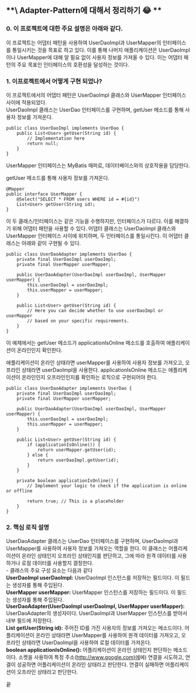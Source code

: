## **\  Adapter-Pattern에 대해서 정리하기 😂 **

### **0\. 이 프로젝트에 대한 주요 설명은 아래와 같다.**

이 프로젝트는 어댑터 패턴을 사용하여 UserDaoImpl과 UserMapper의 인터페이스를 통일시키는 것을 목표로 하고 있다. 이를 통해 나머지 애플리케이션은 UserDaoImpl이나 UserMapper에 대해 알 필요 없이 사용자 정보를 가져올 수 있다. 이는 어댑터 패턴의 주요 목표인 인터페이스의 호환성을 달성하는 것이다.

### **1\. 이프로젝트에서 어떻게 구현 되었나?**

이 프로젝트에서의 어댑터 패턴은 UserDaoImpl 클래스와 UserMapper 인터페이스 사이에 적용되었다.  
UserDaoImpl 클래스는 UserDao 인터페이스를 구현하며, getUser 메소드를 통해 사용자 정보를 가져온다. 

```
public class UserDaoImpl implements UserDao {
    public List<User> getUser(String id) {
        // Implementation here
        return null;
    }
}
```

UserMapper 인터페이스는 MyBatis 매퍼로, 데이터베이스와의 상호작용을 담당한다.

getUser 메소드를 통해 사용자 정보를 가져온다.

```
@Mapper
public interface UserMapper {
    @Select("SELECT * FROM users WHERE id = #{id}")
    List<User> getUser(String id);
}
```

이 두 클래스/인터페이스는 같은 기능을 수행하지만, 인터페이스가 다르다. 이를 해결하기 위해 어댑터 패턴을 사용할 수 있다. 어댑터 클래스는 UserDaoImpl 클래스와 UserMapper 인터페이스 사이에 위치하며, 두 인터페이스를 통일시킨다. 이 어댑터 클래스는 아래와 같이 구현될 수 있다.

```
public class UserDaoAdapter implements UserDao {
    private final UserDaoImpl userDaoImpl;
    private final UserMapper userMapper;

    public UserDaoAdapter(UserDaoImpl userDaoImpl, UserMapper userMapper) {
        this.userDaoImpl = userDaoImpl;
        this.userMapper = userMapper;
    }

    public List<User> getUser(String id) {
        // Here you can decide whether to use userDaoImpl or userMapper
        // based on your specific requirements.
    }
}
```

이 예제에서는 getUser 메소드가 applicationIsOnline 메소드를 호출하여 애플리케이션이 온라인인지 확인한다.

애플리케이션이 온라인 상태라면 userMapper를 사용하여 사용자 정보를 가져오고, 오프라인 상태라면 userDaoImpl을 사용한다. applicationIsOnline 메소드는 애플리케이션이 온라인인지 오프라인인지를 확인하는 로직으로 구현되어야 한다.

```
public class UserDaoAdapter implements UserDao {
    private final UserDaoImpl userDaoImpl;
    private final UserMapper userMapper;

    public UserDaoAdapter(UserDaoImpl userDaoImpl, UserMapper userMapper) {
        this.userDaoImpl = userDaoImpl;
        this.userMapper = userMapper;
    }

    public List<User> getUser(String id) {
        if (applicationIsOnline()) {
            return userMapper.getUser(id);
        } else {
            return userDaoImpl.getUser(id);
        }
    }

    private boolean applicationIsOnline() {
        // Implement your logic to check if the application is online or offline
        
        return true; // This is a placeholder
    }
}
```

### **2\. 핵심 로직 설명**

UserDaoAdapter 클래스는 UserDao 인터페이스를 구현하며, UserDaoImpl과 UserMapper를 사용하여 사용자 정보를 가져오는 역할을 한다. 이 클래스는 어플리케이션이 온라인 상태인지 오프라인 상태인지를 판단하고, 그에 따라 원격 데이터를 사용하거나 로컬 데이터를 사용할지 결정한다.    
\- 클래스의 주요 구성 요소는 다음과 같다     
**UserDaoImpl userDaoImpl:** UserDaoImpl 인스턴스를 저장하는 필드이다. 이 필드는 생성자를 통해 주입된다.    
**UserMapper userMapper:** UserMapper 인스턴스를 저장하는 필드이다. 이 필드는 생성자를 통해 주입된다.    
**UserDaoAdapter(UserDaoImpl userDaoImpl, UserMapper userMapper):** UserDaoAdapter의 생성자이다. UserDaoImpl과 UserMapper 인스턴스를 받아서 내부 필드에 저장한다.    
**List<User> getUser(String id):** 주어진 ID를 가진 사용자의 정보를 가져오는 메소드이다. 어플리케이션이 온라인 상태라면 UserMapper를 사용하여 원격 데이터를 가져오고, 오프라인 상태라면 UserDaoImpl을 사용하여 로컬 데이터를 가져온다.
**boolean applicationIsOnline():** 어플리케이션이 온라인 상태인지 판단하는 메소드이다. 소켓을 사용하여 특정 주소([http://www.google.com)에](http://www.google.com)에) 연결을 시도하고, 연결이 성공하면 어플리케이션이 온라인 상태라고 판단한다. 연결이 실패하면 어플리케이션이 오프라인 상태라고 판단한다.

끝
